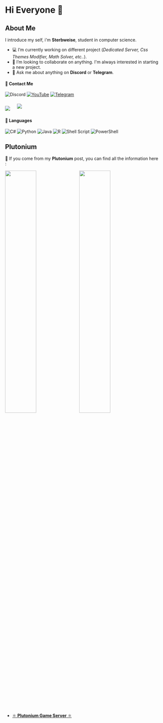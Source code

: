 # Hi Everyone 👋
## About Me
I introduce my self, i'm **Sterbweise**, student in computer science.

+ 💻 I’m currently working on different project (*Dedicated Server, Css Themes Modifier, Math Solver, etc..*).
+ 👥 I’m looking to collaborate on anything. I'm always interested in starting a new project.
+ 💬 Ask me about anything on **Discord** or **Telegram**.

#### 🔸 Contact Me

![Discord](https://img.shields.io/badge/Killian%232101-%237289DA.svg?style=for-the-badge&logo=discord&logoColor=white)
[![YouTube](https://img.shields.io/badge/YouTube-%23FF0000.svg?style=for-the-badge&logo=YouTube&logoColor=white)](https://www.youtube.com/channel/UCRWfp6bi0-wlhaRe2YQ2dwQ)
[![Telegram](https://img.shields.io/badge/Telegram-2CA5E0?style=for-the-badge&logo=telegram&logoColor=white)](https://t.me/user556612)

<div style="width:100%;">
    <img src="https://github-readme-stats.vercel.app/api?username=Minami-xan&show_icons=true&theme=onedark&border_color=614f4b&custom_title=My%20GitHub%20Stats&include_all_commits=true">
    &nbsp;&nbsp;
    <img style="padding:1.5%;" src="https://github-readme-stats.vercel.app/api/top-langs/?username=Minami-xan&layout=default&theme=onedark&border_color=614f4b&langs_count=5">
</div>


#### 🔹 Languages
![C#](https://img.shields.io/badge/c%23-%23239120.svg?style=for-the-badge&logo=c-sharp&logoColor=white)
![Python](https://img.shields.io/badge/python-3670A0?style=for-the-badge&logo=python&logoColor=ffdd54)
![Java](https://img.shields.io/badge/java-%23ED8B00.svg?style=for-the-badge&logo=java&logoColor=white)
![R](https://img.shields.io/badge/r-%23276DC3.svg?style=for-the-badge&logo=r&logoColor=white)
![Shell Script](https://img.shields.io/badge/shell_script-%23121011.svg?style=for-the-badge&logo=gnu-bash&logoColor=white)
![PowerShell](https://img.shields.io/badge/PowerShell-%235391FE.svg?style=for-the-badge&logo=powershell&logoColor=white)

## Plutonium
📌 If you come from my **Plutonium** post, you can find all the information here :
<p>
    <a href="https://github.com/Minami-xan/T5Server"><img src="https://github-readme-stats.vercel.app/api/pin/?username=Minami-xan&repo=T5Server&theme=onedark&border_color=614f4b" style="width:45%"></a>
    &nbsp;&nbsp;
    <a href="https://github.com/Minami-xan/T6Server"><img src="https://github-readme-stats.vercel.app/api/pin/?username=Minami-xan&repo=T6Server&theme=onedark&border_color=614f4b" style="width:45%"></a>
</p>

+ <a href="http://cod.minamiserver.xyz/" target="_blank" rel="noopener">⚛️ **Plutonium Game Server** ⚛️</a>